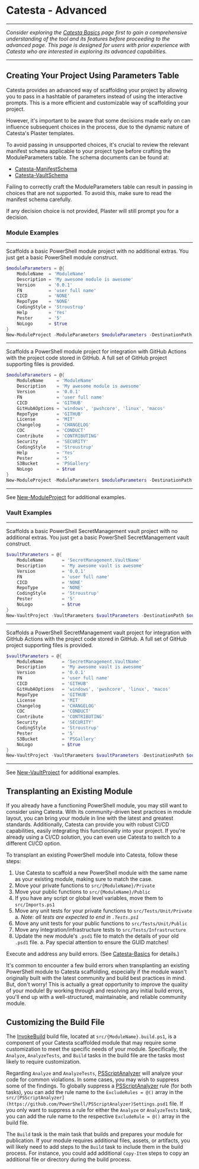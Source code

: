 # Catesta - Advanced

-------------------

*Consider exploring the [Catesta Basics](Catesta-Basics.md) page first to gain a comprehensive understanding of the tool and its features before proceeding to the advanced page. This page is designed for users with prior experience with Catesta who are interested in exploring its advanced capabilities.*

-------------------

## Creating Your Project Using Parameters Table

Catesta provides an advanced way of scaffolding your project by allowing you to pass in a hashtable of parameters instead of using the interactive prompts. This is a more efficient and customizable way of scaffolding your project.

However, it's important to be aware that some decisions made early on can influence subsequent choices in the process, due to the dynamic nature of Catesta's Plaster templates.

To avoid passing in unsupported choices, it's crucial to review the relevant manifest schema applicable to your project type before crafting the ModuleParameters table. The schema documents can be found at:

- [Catesta-ManifestSchema](Catesta-ManifestSchema.md)
- [Catesta-VaultSchema](Catesta-VaultSchema.md)

Failing to correctly craft the ModuleParameters table can result in passing in choices that are not supported. To avoid this, make sure to read the manifest schema carefully.

If any decision choice is not provided, Plaster will still prompt you for a decision.

### Module Examples

-------------------

Scaffolds a basic PowerShell module project with no additional extras.
You just get a basic PowerShell module construct.

```powershell
$moduleParameters = @{
    ModuleName  = 'ModuleName'
    Description = 'My awesome module is awesome'
    Version     = '0.0.1'
    FN          = 'user full name'
    CICD        = 'NONE'
    RepoType    = 'NONE'
    CodingStyle = 'Stroustrup'
    Help        = 'Yes'
    Pester      = '5'
    NoLogo      = $true
}
New-ModuleProject -ModuleParameters $moduleParameters -DestinationPath $outPutPath
```

-------------------

Scaffolds a PowerShell module project for integration with GitHub Actions with the project code stored in GitHub.
A full set of GitHub project supporting files is provided.

```powershell
$moduleParameters = @{
    ModuleName     = 'ModuleName'
    Description    = 'My awesome module is awesome'
    Version        = '0.0.1'
    FN             = 'user full name'
    CICD           = 'GITHUB'
    GitHubAOptions = 'windows', 'pwshcore', 'linux', 'macos'
    RepoType       = 'GITHUB'
    License        = 'MIT'
    Changelog      = 'CHANGELOG'
    COC            = 'CONDUCT'
    Contribute     = 'CONTRIBUTING'
    Security       = 'SECURITY'
    CodingStyle    = 'Stroustrup'
    Help           = 'Yes'
    Pester         = '5'
    S3Bucket       = 'PSGallery'
    NoLogo         = $true
}
New-ModuleProject -ModuleParameters $moduleParameters -DestinationPath $outPutPath
```

-------------------

See [New-ModuleProject](New-ModuleProject.md) for additional examples.

### Vault Examples

-------------------

Scaffolds a basic PowerShell SecretManagement vault project with no additional extras.
You just get a basic PowerShell SecretManagement vault construct.

```powershell
$vaultParameters = @{
    ModuleName       = 'SecretManagement.VaultName'
    Description      = 'My awesome vault is awesome'
    Version          = '0.0.1'
    FN               = 'user full name'
    CICD             = 'NONE'
    RepoType         = 'NONE'
    CodingStyle      = 'Stroustrup'
    Pester           = '5'
    NoLogo           = $true
}
New-VaultProject -VaultParameters $vaultParameters -DestinationPath $outPutPath
```

-------------------

Scaffolds a PowerShell SecretManagement vault project for integration with GitHub Actions with the project code stored in GitHub.
A full set of GitHub project supporting files is provided.

```powershell
$vaultParameters = @{
    ModuleName       = 'SecretManagement.VaultName'
    Description      = 'My awesome vault is awesome'
    Version          = '0.0.1'
    FN               = 'user full name'
    CICD             = 'GITHUB'
    GitHubAOptions   = 'windows', 'pwshcore', 'linux', 'macos'
    RepoType         = 'GITHUB'
    License          = 'MIT'
    Changelog        = 'CHANGELOG'
    COC              = 'CONDUCT'
    Contribute       = 'CONTRIBUTING'
    Security         = 'SECURITY'
    CodingStyle      = 'Stroustrup'
    Pester           = '5'
    S3Bucket         = 'PSGallery'
    NoLogo           = $true
}
New-VaultProject -VaultParameters $vaultParameters -DestinationPath $outPutPath
```

-------------------

See [New-VaultProject](New-VaultProject.md) for additional examples.

## Transplanting an Existing Module

If you already have a functioning PowerShell module, you may still want to consider using Catesta. With its community-driven best practices in module layout, you can bring your module in line with the latest and greatest standards. Additionally, Catesta can provide you with robust CI/CD capabilities, easily integrating this functionality into your project. If you're already using a CI/CD solution, you can even use Catesta to switch to a different CI/CD option.

To transplant an existing PowerShell module into Catesta, follow these steps:

1. Use Catesta to scaffold a new PowerShell module with the same name as your existing module, making sure to match the case.
1. Move your private functions to `src/{ModuleName}/Private`
1. Move your public functions to `src/{ModuleName}/Public`
1. If you have any script or global level variables, move them to `src/Imports.ps1`
1. Move any unit tests for your private functions to `src/Tests/Unit/Private`
   a. *Note: all tests are expected to end in `.Tests.ps1`*
1. Move any unit tests for your public functions to `src/Tests/Unit/Public`
1. Move any integration/infrastructure tests to `src/Tests/Infrastructure`
1. Update the new module's `.psd1` file to match the details of your old `.psd1` file.
   a. Pay special attention to ensure the GUID matches!

Execute and address any build errors. (See [Catesta-Basics](Catesta-Basics.md) for details.)

It's common to encounter a few build errors when transplanting an existing PowerShell module to Catesta scaffolding, especially if the module wasn't originally built with the latest community and build best practices in mind. But, don't worry! This is actually a great opportunity to improve the quality of your module! By working through and resolving any initial build errors, you'll end up with a well-structured, maintainable, and reliable community module.

## Customizing the Build File

The [InvokeBuild](https://github.com/nightroman/Invoke-Build) build file, located at `src/{ModuleName}.build.ps1`, is a component of your Catesta scaffolded module that may require some customization to meet the specific needs of your module. Specifically, the `Analyze`, `AnalyzeTests`, and `Build` tasks in the build file are the tasks most likely to require customization.

Regarding `Analyze` and `AnalyzeTests`, [PSScriptAnalyzer](https://github.com/PowerShell/PSScriptAnalyzer) will analyze your code for common violations. In some cases, you may wish to suppress some of the findings. To globally suppress a [PSScriptAnalyzer](https://github.com/PowerShell/PSScriptAnalyzer) rule (for both tasks), you can add the rule name to the `ExcludeRules = @()` array in the `src/[PSScriptAnalyzer](https://github.com/PowerShell/PSScriptAnalyzer)Settings.psd1` file. If you only want to suppress a rule for either the `Analyze` or `AnalyzeTests` task, you can add the rule name to the respective `ExcludeRule = @()` array in the build file.

The `Build` task is the main task that builds and prepares your module for publication. If your module requires additional files, assets, or artifacts, you will likely need to add steps to the `Build` task to include them in the build process. For instance, you could add additional `Copy-Item` steps to copy an additional file or directory during the build process.

